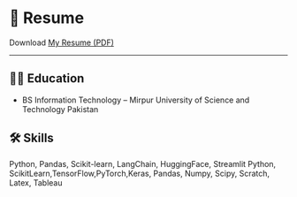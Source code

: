 # 📝 Resume

Download [My Resume (PDF)](resume_ishaque.pdf)

---

## 👨‍🎓 Education
- BS Information Technology – Mirpur University of Science and Technology Pakistan

## 🛠️ Skills
Python, Pandas, Scikit-learn, LangChain, HuggingFace, Streamlit
 Python, ScikitLearn,TensorFlow,PyTorch,Keras, Pandas,
 Numpy, Scipy, Scratch, Latex, Tableau
 